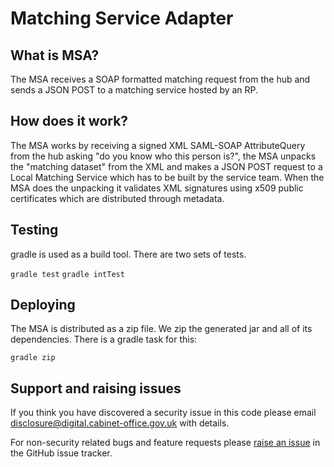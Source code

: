 Matching Service Adapter
========================

What is MSA?
------------

The MSA receives a SOAP formatted matching request from the hub and sends a JSON POST to a matching service hosted by an RP.

How does it work?
-----------------

The MSA works by receiving a signed XML SAML-SOAP AttributeQuery from the hub asking "do you know who this person is?", the MSA unpacks the "matching dataset" from the XML and makes a JSON POST request to a Local Matching Service which has to be built by the service team. When the MSA does the unpacking it validates XML signatures using x509 public certificates which are distributed through metadata.

Testing
-------

gradle is used as a build tool.
There are two sets of tests.

`gradle test`
`gradle intTest`

Deploying
---------

The MSA is distributed as a zip file. We zip the generated jar and all of its dependencies. There is a gradle task for this:

`gradle zip`

Support and raising issues
--------------------------

If you think you have discovered a security issue in this code please email [disclosure@digital.cabinet-office.gov.uk](mailto:disclosure@digital.cabinet-office.gov.uk) with details.

For non-security related bugs and feature requests please [raise an issue](https://github.com/alphagov/verify-matching-service-adapter/issues/new) in the GitHub issue tracker.